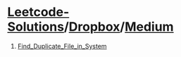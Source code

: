 # [Leetcode-Solutions](./../..)/[Dropbox](./..)/[Medium](./)
1. [Find_Duplicate_File_in_System](./Find_Duplicate_File_in_System.md)
